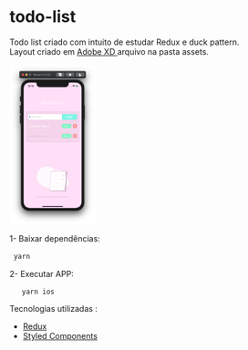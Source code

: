 # todo-list
Todo list criado com intuito de estudar Redux e duck pattern.<br/>
Layout criado em <a href="https://www.adobe.com/br/products/xd.html"> Adobe XD </a> arquivo na pasta assets.

  <img src="./assets/print.png" width="30%"/>

1- Baixar dependências: 
```javascript
 yarn
```

2- Executar APP:
```javascript
   yarn ios
```

Tecnologias utilizadas : 
  <ul>
    <li><a href="https://redux.js.org/api/api-reference"> Redux </a></li>
    <li><a href="https://styled-components.com/docs"> Styled Components </a></li>
  </ul>
